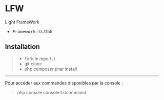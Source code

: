# LFW
Light FrameWork

 - <kbd>Framework</kbd> : 0.7.155

Installation
----------

> - Fork le repo ! ;)
> - git clone
> - php composer.phar install

----------

Pour accéder aux commandes disponibles par la console :
> php console console:listcommand